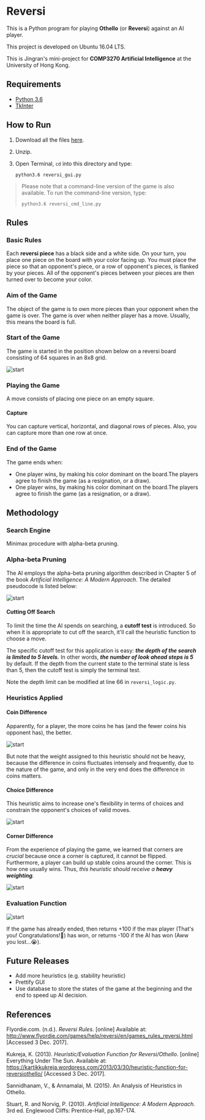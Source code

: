 # Reversi

This is a Python program for playing **Othello** (or **Reversi**) against an AI player.

This project is developed on Ubuntu 16.04 LTS.

This is Jingran's mini-project for **COMP3270 Artificial Intelligence** at the University of Hong Kong.

## Requirements

- [Python 3.6](https://www.python.org/downloads/release/python-363/)
- [TkInter](https://www.python.org/download/mac/tcltk/)

## How to Run

1. Download all the files [here](https://github.com/JRChow/Reversi).

2. Unzip.

3. Open Terminal, `cd` into this directory and type:

   ```shell
   python3.6 reversi_gui.py
   ```

> Please note that a command-line version of the game is also available. To run the command-line version, type:
>
> ```Shell
> python3.6 reversi_cmd_line.py
> ```

## Rules

### Basic Rules

Each **reversi piece** has a black side and a white side. On your turn, you place one piece on the board with your color facing up. You must place the piece so that an opponent's piece, or a row of opponent's pieces, is flanked by your pieces. All of the opponent's pieces between your pieces are then turned over to become your color. 

### Aim of the Game

The object of the game is to own more pieces than your opponent when the game is over. The game is over when neither player has a move. Usually, this means the board is full. 

### Start of the Game

The game is started in the position shown below on a reversi board consisting of 64 squares in an 8x8 grid. 

![start](./img/start.png)

### Playing the Game

A move consists of placing one piece on an empty square.	

#### Capture

You can capture vertical, horizontal, and diagonal rows of pieces. Also, you can capture more than one row at once. 

### End of the Game

The game ends when: 

- One player wins, by making his color dominant on the board.The players agree to finish the game (as a resignation, or a draw).
- One player wins, by making his color dominant on the board.The players agree to finish the game (as a resignation, or a draw).

## Methodology

### Search Engine

Minimax procedure with alpha-beta pruning.

### Alpha-beta Pruning

The AI employs the alpha-beta pruning algorithm described in Chapter 5 of the book *Artificial Intelligence: A Modern Approach*. The detailed pseudocode is listed below:

![start](./img/alpha-beta_pruning.png)

#### Cutting Off Search

To limit the time the AI spends on searching, a **cutoff test** is introduced. So when it is appropriate to cut off the search, it'll call the heuristic function to choose a move.

The specific cutoff test for this application is easy: ***the depth of the search is limited to 5 levels.*** In other words, ***the number of look ahead steps is 5*** by default. If the depth from the current state to the terminal state is less than 5, then the cutoff test is simply the terminal test.

Note the depth limit can be modified at line 66 in `reversi_logic.py`.

### Heuristics Applied

#### Coin Difference

Apparently, for a player, the more coins he has (and the fewer coins his opponent has), the better. 

![start](./img/coin_diff.png)

But note that the weight assigned to this heuristic should not be heavy, because the difference in coins fluctuates intensely and frequently, due to the nature of the game, and only in the very end does the difference in coins matters. 

#### Choice Difference

This heuristic aims to increase one's flexibility in terms of choices and constrain the opponent's choices of valid moves.

![start](./img/choice_diff.png)

#### Corner Difference

From the experience of playing the game, we learned that corners are *crucial* because once a corner is captured, it cannot be flipped. Furthermore, a player can build up stable coins around the corner. This is how one usually wins. Thus, *this heuristic should receive a **heavy weighting**.*

![start](./img/corner_diff.png)

### Evaluation Function

![start](./img/eval_func.png)

If the game has already ended, then returns +100 if the max player (That's you! Congratulations!🎉) has won, or returns -100 if the AI has won (Aww you lost…😭).

## Future Releases

- Add more heuristics (e.g. stability heuristic)
- Prettify GUI
- Use database to store the states of the game at the beginning and the end to speed up AI decision.

## References

Flyordie.com. (n.d.). *Reversi Rules*. [online] Available at: http://www.flyordie.com/games/help/reversi/en/games_rules_reversi.html [Accessed 3 Dec. 2017].

Kukreja, K. (2013). *Heuristic/Evaluation Function for Reversi/Othello*. [online] Everything Under The Sun. Available at: https://kartikkukreja.wordpress.com/2013/03/30/heuristic-function-for-reversiothello/ [Accessed 3 Dec. 2017].

Sannidhanam, V., & Annamalai, M. (2015). An Analysis of Heuristics in Othello.

Stuart, R. and Norvig, P. (2010). *Artificial Intelligence: A Modern Approach*. 3rd ed. Englewood Cliffs: Prentice-Hall, pp.167-174.